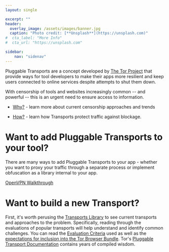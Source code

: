 ```yaml
---
layout: single

excerpt: ""
header:
  overlay_image: /assets/images/banner.jpg
  caption: "Photo credit: [**Unsplash**](https://unsplash.com)"
#  cta_label: "More Info"
#  cta_url: "https://unsplash.com"

sidebar:
    nav: "sidenav"
---
```


Pluggable Transports are a concept developed by [The Tor Project](https://www.torproject.org/docs/pluggable-transports.html.en) that provide ways for tool developers to make their apps more resilient and keep users connected to online services despite attempts to shut them down.

With censorship of tools and websites increasingly common -- and powerful -- this is an urgent need to ensure access to information.

* [Why?](/why/) - learn more about current censorship approaches and trends

* [How?](/how/) - learn how Transports protect traffic against blockage.


# Want to add Pluggable Transports to your tool?

There are many ways to add Pluggable Transports to your app - whether you want to proxy your traffic through a separate process or implement obfuscation as a library internal to your app.



[OpenVPN Walkthrough](/implement/openvpn/)

# Want to build a new Transport?

First, it's worth perusing the [Transports Library](transports) to see current transports and approaches to the problem.  Specifically, reading through the evaluations of popular transports will help understand and identify common challenges. You can read the [Evaluation Criteria](https://trac.torproject.org/projects/tor/wiki/doc/PluggableTransports/PTEvaluationCriteria) used as well as the [expectations for inclusion into the Tor Browser Bundle](https://trac.torproject.org/projects/tor/wiki/doc/PluggableTransports/GuidelinesForDeployingPTs).  Tor's [Pluggable Transport Documentation](https://trac.torproject.org/projects/tor/wiki/doc/PluggableTransports) contains years of compiled wisdom.

